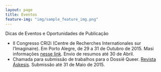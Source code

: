 ```yaml
---
layout: page
title: Eventos
feature-img: "img/sample_feature_img.png"
---
```


Dicas de Eventos e Oportunidades de Publicação

- II Congresso CRI2i (Centre de Recherches Internationales sur l’Imaginaire). Em Porto Alegre, de 29 a 31 de Outubro de 2015. Masi informações [nesse link](http://www.ufrgs.br/cri2i/). Envio de resumos até 30 de Abril.
- Chamada para submissão de trabalhos para o Dossiê Queer. [Revista Áskesis](http://www.revistaaskesis.ufscar.br/index.php/askesis). Submissão até 31 de Maio de 2015. 
